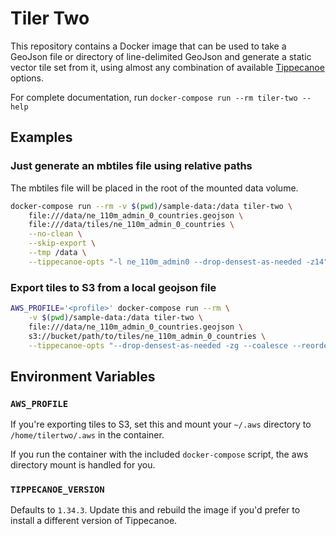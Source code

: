 # Tiler Two

This repository contains a Docker image that can be used to take a GeoJson file or directory
of line-delimited GeoJson and generate a static vector tile set from it, using almost any
combination of available [Tippecanoe](https://github.com/mapbox/tippecanoe) options.

For complete documentation, run `docker-compose run --rm tiler-two --help`

## Examples

### Just generate an mbtiles file using relative paths

The mbtiles file will be placed in the root of the mounted data volume.

```bash
docker-compose run --rm -v $(pwd)/sample-data:/data tiler-two \
    file:///data/ne_110m_admin_0_countries.geojson \
    file:///data/tiles/ne_110m_admin_0_countries \
    --no-clean \
    --skip-export \
    --tmp /data \
    --tippecanoe-opts "-l ne_110m_admin0 --drop-densest-as-needed -z14"
```

### Export tiles to S3 from a local geojson file

```bash
AWS_PROFILE='<profile>' docker-compose run --rm \
    -v $(pwd)/sample-data:/data tiler-two \
    file:///data/ne_110m_admin_0_countries.geojson \
    s3://bucket/path/to/tiles/ne_110m_admin_0_countries \
    --tippecanoe-opts "--drop-densest-as-needed -zg --coalesce --reorder --hilbert"
```

## Environment Variables

### `AWS_PROFILE`

If you're exporting tiles to S3, set this and mount your `~/.aws` directory to `/home/tilertwo/.aws` in the container.

If you run the container with the included `docker-compose` script, the aws directory mount is handled for you.

### `TIPPECANOE_VERSION`

Defaults to `1.34.3`. Update this and rebuild the image if you'd prefer to install a different version of Tippecanoe.
